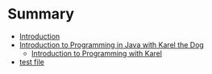 # Summary

* [Introduction](README.md)
* [Introduction to Programming in Java with Karel the Dog](Programming-with-Karel/README.md)
    * [Introduction to Programming with Karel](Programming-with-Karel/introduction-to-prog-karel.md)  
* [test file](test.md)
